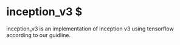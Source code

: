 # inception_v3 $
inception_v3 is an implementation of inception v3 using tensorflow according to our guidline.

